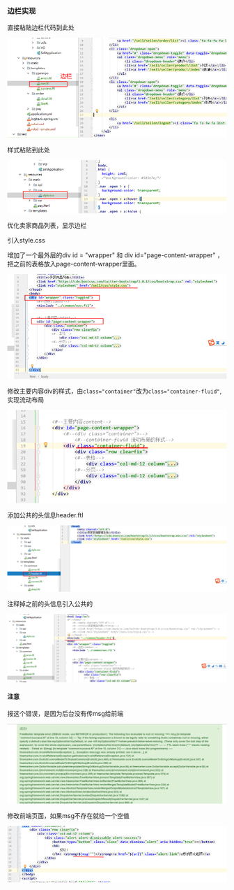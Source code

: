 ### 边栏实现

直接粘贴边栏代码到此处

![1578131032862](卖家端通用功能和上下架.assets/1578131032862.png)

样式粘贴到此处

![1578131160200](卖家端通用功能和上下架.assets/1578131160200.png)

优化卖家商品列表，显示边栏

引入style.css

增加了一个最外层的div   id = "wrapper" 和 div id="page-content-wrapper" ，把之前的表格放入page-content-wrapper里面。

![1578131804939](卖家端通用功能和上下架.assets/1578131804939.png)

修改主要内容div的样式，由`class="container"`改为`class="container-fluid"`,实现流动布局

![1578132012192](卖家端通用功能和上下架.assets/1578132012192.png)

添加公共的头信息header.ftl

![1578132552447](卖家端通用功能和上下架.assets/1578132552447.png)

注释掉之前的头信息引入公共的

![1578132620635](卖家端通用功能和上下架.assets/1578132620635.png)

#### 注意

报这个错误，是因为后台没有传msg给前端

![1578135602789](卖家端通用功能和上下架.assets/1578135602789.png)

修改前端页面，如果msg不存在就给一个空值

 ![1578135709484](卖家端通用功能和上下架.assets/1578135709484.png)

